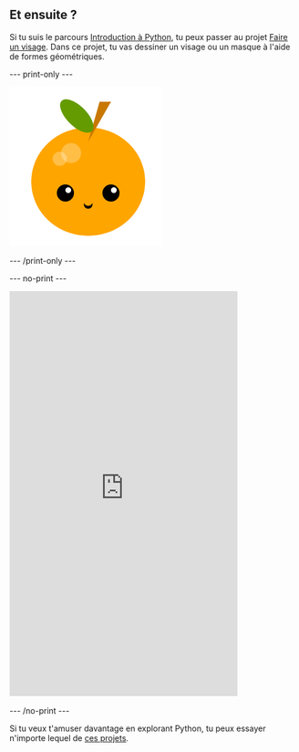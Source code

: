 ## Et ensuite ?

Si tu suis le parcours [Introduction à Python](https://projects.raspberrypi.org/fr-FR/raspberrypi/python-intro), tu peux passer au projet [Faire un visage](https://projects.raspberrypi.org/fr-FR/projects/make-a-face). Dans ce projet, tu vas dessiner un visage ou un masque à l'aide de formes géométriques.

--- print-only ---

![Projet Faire un visage](images/make-a-face-project.png)

--- /print-only ---

--- no-print ---

<iframe src="https://editor.raspberrypi.org/fr-FR/embed/viewer/fruit-face-example" width="400" height="710" frameborder="0" marginwidth="0" marginheight="0" allowfullscreen>
</iframe>

--- /no-print ---

Si tu veux t'amuser davantage en explorant Python, tu peux essayer n'importe lequel de [ces projets](https://projects.raspberrypi.org/fr-FR/projects?software%5B%5D=python).
